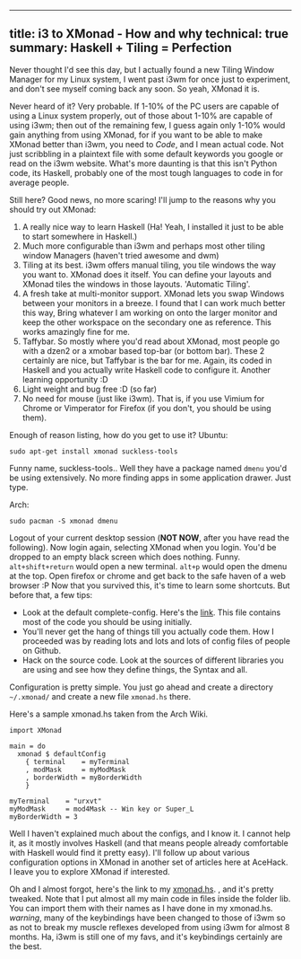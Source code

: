 -----
title: i3 to XMonad - How and why
technical: true
summary: Haskell + Tiling = Perfection
-----

Never thought I'd see this day, but I actually found a new Tiling Window Manager for my Linux system, I went past i3wm for once just to experiment, and don't see myself coming back any soon. So yeah, XMonad it is.

Never heard of it? Very probable. If 1-10% of the PC users are capable of using a Linux system properly, out of those about 1-10% are capable of using i3wm; then out of the remaining few, I guess again only 1-10% would gain anything from using XMonad, for if you want to be able to make XMonad better than i3wm, you need to *Code*, and I mean actual code. Not just scribbling in a plaintext file with some default keywords you google or read on the i3wm website. What's more daunting is that this isn't Python code, its Haskell, probably one of the most tough languages to code in for average people.

Still here? Good news, no more scaring! I'll jump to the reasons why you should try out XMonad:

1. A really nice way to learn Haskell (Ha! Yeah, I installed it just to be able to start somewhere in Haskell.)
2. Much more configurable than i3wm and perhaps most other tiling window Managers (haven't tried awesome and dwm)
3. Tiling at its best. i3wm offers manual tiling, you tile windows the way you want to. XMonad does it itself. You can define your layouts and XMonad tiles the windows in those layouts. 'Automatic Tiling'.
4. A fresh take at multi-monitor support. XMonad lets you swap Windows between your monitors in a breeze. I found that I can work much better this way, Bring whatever I am working on onto the larger monitor and keep the other workspace on the secondary one as reference. This works amazingly fine for me.
5. Taffybar. So mostly where you'd read about XMonad, most people go with a dzen2 or a xmobar based top-bar (or bottom bar). These 2 certainly are nice, but Taffybar is the bar for me. Again, its coded in Haskell and you actually write Haskell code to configure it. Another learning opportunity :D
6. Light weight and bug free :D (so far)
7. No need for mouse (just like i3wm). That is, if you use Vimium for Chrome or Vimperator for Firefox (if you don't, you should be using them).

Enough of reason listing, how do you get to use it?
Ubuntu:

    sudo apt-get install xmonad suckless-tools

Funny name, suckless-tools.. Well they have a package named `dmenu` you'd be using extensively. No more finding apps in some application drawer. Just type.

Arch:

    sudo pacman -S xmonad dmenu

Logout of your current desktop session (**NOT NOW**, after you have read the following). Now login again, selecting XMonad when you login. You'd be dropped to an empty black screen which does nothing. Funny. `alt+shift+return` would open a new terminal. `alt+p` would open the dmenu at the top. Open firefox or chrome and get back to the safe haven of a web browser :P Now that you survived this, it's time to learn some shortcuts. But before that, a few tips:

* Look at the default complete-config. Here's the [link](http://xmonad.org/xmonad-docs/xmonad/src/XMonad-Config.html). This file contains most of the code you should be using initially.
* You'll never get the hang of things till you actually code them. How I proceeded was by reading lots and lots and lots of config files of people on Github.
* Hack on the source code. Look at the sources of different libraries you are using and see how they define things, the Syntax and all.

Configuration is pretty simple. You just go ahead and create a directory `~/.xmonad/` and create a new file `xmonad.hs` there.

Here's a sample xmonad.hs taken from the Arch Wiki.

    import XMonad

    main = do
      xmonad $ defaultConfig
        { terminal    = myTerminal
        , modMask     = myModMask
        , borderWidth = myBorderWidth
        }

    myTerminal    = "urxvt"
    myModMask     = mod4Mask -- Win key or Super_L
    myBorderWidth = 3

Well I haven't explained much about the configs, and I know it. I cannot help it, as it mostly involves Haskell (and that means people already comfortable with Haskell would find it pretty easy). I'll follow up about various configuration options in XMonad in another set of articles here at AceHack. I leave you to explore XMonad if interested.

Oh and I almost forgot, here's the link to my [xmonad.hs](https://github.com/sakshamsharma/my-configs/tree/master/.xmonad). , and it's pretty tweaked. Note that I put almost all my main code in files inside the folder lib. You can import them with their names as I have done in my xmonad.hs.
*warning*, many of the keybindings have been changed to those of i3wm so as not to break my muscle reflexes developed from using i3wm for almost 8 months. Ha, i3wm is still one of my favs, and it's keybindings certainly are the best.
